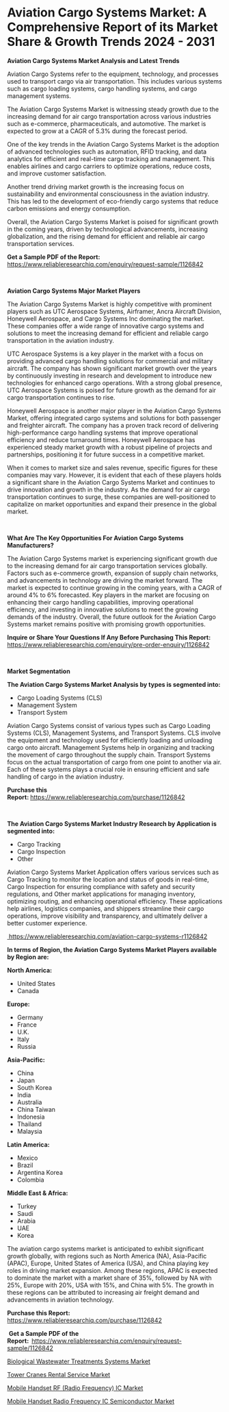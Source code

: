 <p><h1>Aviation Cargo Systems Market: A Comprehensive Report of its Market Share & Growth Trends 2024 - 2031</h1></p><p><strong>Aviation Cargo Systems Market Analysis and Latest Trends</strong></p>
<p><p>Aviation Cargo Systems refer to the equipment, technology, and processes used to transport cargo via air transportation. This includes various systems such as cargo loading systems, cargo handling systems, and cargo management systems.</p><p>The Aviation Cargo Systems Market is witnessing steady growth due to the increasing demand for air cargo transportation across various industries such as e-commerce, pharmaceuticals, and automotive. The market is expected to grow at a CAGR of 5.3% during the forecast period.</p><p>One of the key trends in the Aviation Cargo Systems Market is the adoption of advanced technologies such as automation, RFID tracking, and data analytics for efficient and real-time cargo tracking and management. This enables airlines and cargo carriers to optimize operations, reduce costs, and improve customer satisfaction.</p><p>Another trend driving market growth is the increasing focus on sustainability and environmental consciousness in the aviation industry. This has led to the development of eco-friendly cargo systems that reduce carbon emissions and energy consumption.</p><p>Overall, the Aviation Cargo Systems Market is poised for significant growth in the coming years, driven by technological advancements, increasing globalization, and the rising demand for efficient and reliable air cargo transportation services.</p></p>
<p><strong>Get a Sample PDF of the Report:&nbsp;</strong> <a href="https://www.reliableresearchiq.com/enquiry/request-sample/1126842">https://www.reliableresearchiq.com/enquiry/request-sample/1126842</a></p>
<p>&nbsp;</p>
<p><strong>Aviation Cargo Systems Major Market Players</strong></p>
<p><p>The Aviation Cargo Systems Market is highly competitive with prominent players such as UTC Aerospace Systems, Airframer, Ancra Aircraft Division, Honeywell Aerospace, and Cargo Systems Inc dominating the market. These companies offer a wide range of innovative cargo systems and solutions to meet the increasing demand for efficient and reliable cargo transportation in the aviation industry.</p><p>UTC Aerospace Systems is a key player in the market with a focus on providing advanced cargo handling solutions for commercial and military aircraft. The company has shown significant market growth over the years by continuously investing in research and development to introduce new technologies for enhanced cargo operations. With a strong global presence, UTC Aerospace Systems is poised for future growth as the demand for air cargo transportation continues to rise.</p><p>Honeywell Aerospace is another major player in the Aviation Cargo Systems Market, offering integrated cargo systems and solutions for both passenger and freighter aircraft. The company has a proven track record of delivering high-performance cargo handling systems that improve operational efficiency and reduce turnaround times. Honeywell Aerospace has experienced steady market growth with a robust pipeline of projects and partnerships, positioning it for future success in a competitive market.</p><p>When it comes to market size and sales revenue, specific figures for these companies may vary. However, it is evident that each of these players holds a significant share in the Aviation Cargo Systems Market and continues to drive innovation and growth in the industry. As the demand for air cargo transportation continues to surge, these companies are well-positioned to capitalize on market opportunities and expand their presence in the global market.</p></p>
<p>&nbsp;</p>
<p><strong>What Are The Key Opportunities For Aviation Cargo Systems Manufacturers?</strong></p>
<p><p>The Aviation Cargo Systems market is experiencing significant growth due to the increasing demand for air cargo transportation services globally. Factors such as e-commerce growth, expansion of supply chain networks, and advancements in technology are driving the market forward. The market is expected to continue growing in the coming years, with a CAGR of around 4% to 6% forecasted. Key players in the market are focusing on enhancing their cargo handling capabilities, improving operational efficiency, and investing in innovative solutions to meet the growing demands of the industry. Overall, the future outlook for the Aviation Cargo Systems market remains positive with promising growth opportunities.</p></p>
<p><strong>Inquire or Share Your Questions If Any Before Purchasing This Report:</strong> <a href="https://www.reliableresearchiq.com/enquiry/pre-order-enquiry/1126842">https://www.reliableresearchiq.com/enquiry/pre-order-enquiry/1126842</a></p>
<p>&nbsp;</p>
<p><strong>Market Segmentation</strong></p>
<p><strong>The Aviation Cargo Systems Market Analysis by types is segmented into:</strong></p>
<p><ul><li>Cargo Loading Systems (CLS)</li><li>Management System</li><li>Transport System</li></ul></p>
<p><p>Aviation Cargo Systems consist of various types such as Cargo Loading Systems (CLS), Management Systems, and Transport Systems. CLS involve the equipment and technology used for efficiently loading and unloading cargo onto aircraft. Management Systems help in organizing and tracking the movement of cargo throughout the supply chain. Transport Systems focus on the actual transportation of cargo from one point to another via air. Each of these systems plays a crucial role in ensuring efficient and safe handling of cargo in the aviation industry.</p></p>
<p><strong>Purchase this Report:&nbsp;</strong><a href="https://www.reliableresearchiq.com/purchase/1126842">https://www.reliableresearchiq.com/purchase/1126842</a></p>
<p>&nbsp;</p>
<p><strong>The Aviation Cargo Systems Market Industry Research by Application is segmented into:</strong></p>
<p><ul><li>Cargo Tracking</li><li>Cargo Inspection</li><li>Other</li></ul></p>
<p><p>Aviation Cargo Systems Market Application offers various services such as Cargo Tracking to monitor the location and status of goods in real-time, Cargo Inspection for ensuring compliance with safety and security regulations, and Other market applications for managing inventory, optimizing routing, and enhancing operational efficiency. These applications help airlines, logistics companies, and shippers streamline their cargo operations, improve visibility and transparency, and ultimately deliver a better customer experience.</p></p>
<p><a href="https://www.reliableresearchiq.com/aviation-cargo-systems-r1126842">&nbsp;https://www.reliableresearchiq.com/aviation-cargo-systems-r1126842</a></p>
<p><strong>In terms of Region, the Aviation Cargo Systems Market Players available by Region are:</strong></p>
<p>
    <p> <strong> North America: </strong>
        <ul>
            <li>United States</li>
            <li>Canada</li>
        </ul>
        </p> 
    <p> <strong> Europe: </strong>
        <ul>
            <li>Germany</li>
            <li>France</li>
            <li>U.K.</li>
            <li>Italy</li>
            <li>Russia</li>
        </ul>
        </p> 
    <p> <strong> Asia-Pacific: </strong>
        <ul>
            <li>China</li>
            <li>Japan</li>
            <li>South Korea</li>
            <li>India</li>
            <li>Australia</li>
            <li>China Taiwan</li>
            <li>Indonesia</li>
            <li>Thailand</li>
            <li>Malaysia</li>
        </ul>
        </p> 
    <p> <strong> Latin America: </strong>
        <ul>
            <li>Mexico</li>
            <li>Brazil</li>
            <li>Argentina Korea</li>
            <li>Colombia</li>
        </ul>
        </p> 
    <p> <strong> Middle East & Africa: </strong>
        <ul>
            <li>Turkey</li>
            <li>Saudi</li>
            <li>Arabia</li>
            <li>UAE</li>
            <li>Korea</li>
        </ul>
    </p>
    </p>
<p><p>The aviation cargo systems market is anticipated to exhibit significant growth globally, with regions such as North America (NA), Asia-Pacific (APAC), Europe, United States of America (USA), and China playing key roles in driving market expansion. Among these regions, APAC is expected to dominate the market with a market share of 35%, followed by NA with 25%, Europe with 20%, USA with 15%, and China with 5%. The growth in these regions can be attributed to increasing air freight demand and advancements in aviation technology.</p></p>
<p><strong>Purchase this Report: </strong><a href="https://www.reliableresearchiq.com/purchase/1126842">https://www.reliableresearchiq.com/purchase/1126842</a></p>
<p>&nbsp;<strong>Get a Sample PDF of the Report:&nbsp;&nbsp;</strong><a href="https://www.reliableresearchiq.com/enquiry/request-sample/1126842">https://www.reliableresearchiq.com/enquiry/request-sample/1126842</a></p>
<p><strong></strong></p>
<p><p><a href="https://www.linkedin.com/pulse/biological-wastewater-treatments-systems-market-investigation-d0acc">Biological Wastewater Treatments Systems Market</a></p><p><a href="https://www.linkedin.com/pulse/tower-cranes-rental-service-market-global-insights-sales-trends-29c2c">Tower Cranes Rental Service Market</a></p><p><a href="https://github.com/sydneyHaley871/Market-Research-Report-List-1/blob/main/mobile-handset-rf-radio-frequency-ic-market.md">Mobile Handset RF (Radio Frequency) IC Market</a></p><p><a href="https://github.com/philipWolf32/Market-Research-Report-List-1/blob/main/mobile-handset-radio-frequency-ic-semiconductor-market.md">Mobile Handset Radio Frequency IC Semiconductor Market</a></p></p>